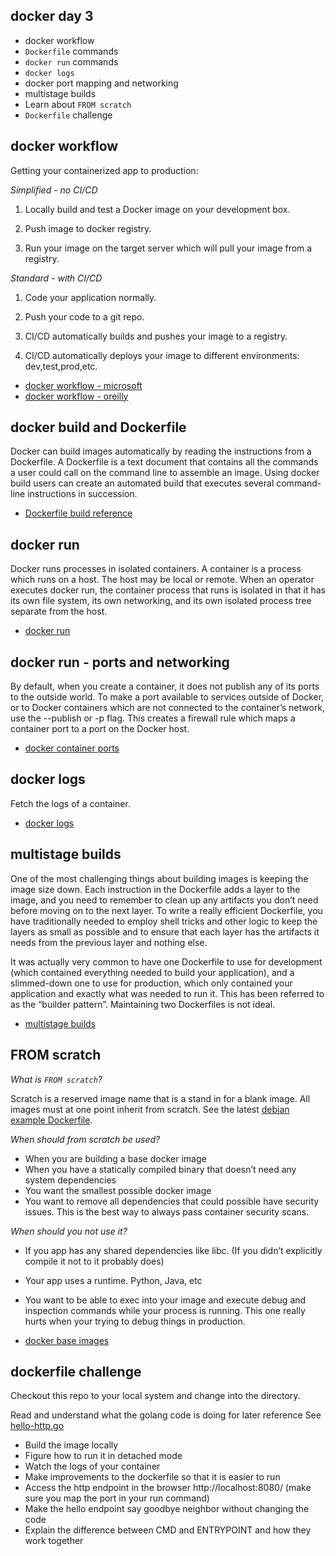 docker day 3
------------

* docker workflow
* `Dockerfile` commands
* `docker run` commands
* `docker logs`
* docker port mapping and networking
* multistage builds
* Learn about `FROM scratch`
* `Dockerfile` challenge


docker workflow
---------------

Getting your containerized app to production:

*Simplified - no CI/CD*

1. Locally build and test a Docker image on your development box.

2. Push image to docker registry.

3. Run your image on the target server which will pull your image from a registry. 

*Standard - with CI/CD*

1. Code your application normally.

2. Push your code to a git repo.

3. CI/CD automatically builds and pushes your image to a registry.

4. CI/CD automatically deploys your image to different environments: dev,test,prod,etc.

* [docker workflow - microsoft](https://docs.microsoft.com/en-us/dotnet/architecture/microservices/docker-application-development-process/docker-app-development-workflow)
* [docker workflow - oreilly](https://www.oreilly.com/content/docker-in-production/)

docker build and Dockerfile
---------------------------

Docker can build images automatically by reading the instructions from a Dockerfile. A Dockerfile is a text document that contains all the commands a user could call on the command line to assemble an image. Using docker build users can create an automated build that executes several command-line instructions in succession.

* [Dockerfile build reference](https://docs.docker.com/engine/reference/builder/)

docker run
----------

Docker runs processes in isolated containers. A container is a process which runs on a host. The host may be local or remote. When an operator executes docker run, the container process that runs is isolated in that it has its own file system, its own networking, and its own isolated process tree separate from the host.

* [docker run](https://docs.docker.com/engine/reference/run/)

docker run - ports and networking
---------------------------------

By default, when you create a container, it does not publish any of its ports to the outside world. To make a port available to services outside of Docker, or
to Docker containers which are not connected to the container’s network, use the --publish or -p flag. This creates a firewall rule which maps a container
port to a port on the Docker host. 

* [docker container ports](https://docs.docker.com/config/containers/container-networking/)

docker logs
-----------

Fetch the logs of a container.

* [docker logs](https://docs.docker.com/engine/reference/commandline/logs/)


multistage builds
-----------------

One of the most challenging things about building images is keeping the image size down. Each instruction in the Dockerfile adds a layer to the image, and you need to remember to clean up any artifacts you don’t need before moving on to the next layer. To write a really efficient Dockerfile, you have traditionally needed to employ shell tricks and other logic to keep the layers as small as possible and to ensure that each layer has the artifacts it needs from the previous layer and nothing else.

It was actually very common to have one Dockerfile to use for development (which contained everything needed to build your application), and a slimmed-down one to use for production, which only contained your application and exactly what was needed to run it. This has been referred to as the “builder pattern”. Maintaining two Dockerfiles is not ideal.

* [multistage builds](https://docs.docker.com/develop/develop-images/multistage-build/)

FROM scratch
------------

*What is `FROM scratch`?*

Scratch is a reserved image name that is a stand in for a blank image.
All images must at one point inherit from scratch. See the latest [debian example Dockerfile](https://github.com/debuerreotype/docker-debian-artifacts/blob/3503997cf522377bc4e4967c7f0fcbcb18c69fc8/bullseye/Dockerfile).

*When should from scratch be used?*

* When you are building a base docker image
* When you have a statically compiled binary that doesn’t need any system dependencies
* You want the smallest possible docker image
* You want to remove all dependencies that could possible have security issues. This is the best way to always pass container security scans.

*When should you not use it?*

* If you app has any shared dependencies like libc. (If you didn’t explicitly compile it not to it probably does)
* Your app uses a runtime. Python, Java, etc
* You want to be able to exec into your image and execute debug and inspection commands while your process is running. This one really hurts when your trying to debug things in production.

* [docker base images](https://docs.docker.com/develop/develop-images/baseimages/)

dockerfile challenge
--------------------

Checkout this repo to your local system and change into the directory.

Read and understand what the golang code is doing for later reference See [hello-http.go](hello-http.go)

* Build the image locally
* Figure how to run it in detached mode
* Watch the logs of your container
* Make improvements to the dockerfile so that it is easier to run
* Access the http endpoint in the browser http://localhost:8080/ (make sure you map the port in your run
command)
* Make the hello endpoint say goodbye neighbor without changing the code
* Explain the difference between CMD and ENTRYPOINT and how they work together
